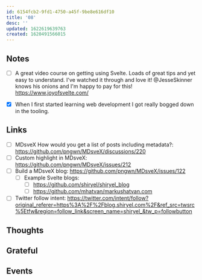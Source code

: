 ```yaml
---
id: 6154fcb2-9fd1-4750-a45f-9be8e616df10
title: '08'
desc: ''
updated: 1622619639763
created: 1620491566015
---
```


## Notes

- [ ] A great video course on getting using Svelte. Loads of great
      tips and yet easy to understand. I've watched it through and
      love it! @JesseSkinner knows his onions and I'm happy to pay for
      this! https://www.joyofsvelte.com/

- [x] When I first started learning web development I got really
      bogged down in the tooling.

## Links

- [ ] MDsveX How would you get a list of posts including metadata?:
      https://github.com/pngwn/MDsveX/discussions/220
- [ ] Custom highlight in MDsveX:
      https://github.com/pngwn/MDsveX/issues/212
- [ ] Build a MDsveX blog: https://github.com/pngwn/MDsveX/issues/122
  - [ ] Example Svelte blogs:
    - [ ] https://github.com/shiryel/shiryel_blog
    - [ ] https://github.com/mhatvan/markushatvan.com
- [ ] Twitter follow intent:
      https://twitter.com/intent/follow?original_referer=https%3A%2F%2Fblog.shiryel.com%2F&ref_src=twsrc%5Etfw&region=follow_link&screen_name=shiryel_&tw_p=followbutton

## Thoughts

## Grateful

## Events
